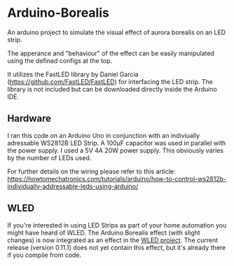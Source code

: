 # Arduino-Borealis
An arduino project to simulate the visual effect of aurora borealis on an LED strip.

The apperance and "behaviour" of the effect can be easily manipulated using the defined configs at the top.

It utilizes the FastLED library by Daniel Garcia (https://github.com/FastLED/FastLED) for interfacing the LED strip. The library is not included but can be downloaded directly inside the Arduino IDE.

## Hardware
I ran this code on an Arduino Uno in conjunction with an indiviually adressable WS2812B LED Strip. A 100µF capacitor was used in parallel with the power supply.
I used a 5V 4A 20W power supply. This obviously varies by the number of LEDs used.

For further details on the wiring please refer to this article:
https://howtomechatronics.com/tutorials/arduino/how-to-control-ws2812b-individually-addressable-leds-using-arduino/

## WLED
If you're interested in using LED Strips as part of your home automation you might have heard of WLED.
The Arduino Borealis effect (with slight changes) is now  integrated as an effect in the [WLED project](https://github.com/Aircoookie/WLED).
The current release (version 0.11.1) does not yet contain this effect, but it's already there if you compile from code.
